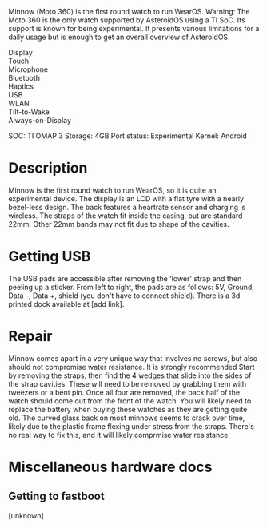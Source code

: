 Minnow (Moto 360) is the first round watch to run WearOS.
Warning: The Moto 360 is the only watch supported by AsteroidOS using a TI SoC. Its support is known for being experimental. It presents various limitations for a daily usage but is enough to get an overall overview of AsteroidOS.

<div class="support-row">
  <div class="support-col">Display<div class="support-col-good"></div></div>
  <div class="support-col">Touch<div class="support-col-good"></div></div>
  <div class="support-col">Microphone<div class="support-col-good"></div></div>
  <div class="support-col">Bluetooth<div class="support-col-bad"></div></div>
  <div class="support-col">Haptics<div class="support-col-good"></div></div>
  <div class="support-col">USB<div class="support-col-good"></div></div>
  <div class="support-col">WLAN<div class="support-col-good"></div></div>
  <div class="support-col">Tilt-to-Wake<div class="support-col-bad"></div></div>
  <div class="support-col">Always-on-Display<div class="support-col-bad"></div></div>
</div>

SOC: TI OMAP 3
Storage: 4GB
Port status: Experimental
Kernel: Android

# Description
Minnow is the first round watch to run WearOS, so it is quite an experimental device. The display is an LCD with a flat tyre with a nearly bezel-less design. The back features a heartrate sensor and charging is wireless. The straps of the watch fit inside the casing, but are standard 22mm. Other 22mm bands may not fit due to shape of the cavities.

# Getting USB
The USB pads are accessible after removing the 'lower' strap and then peeling up a sticker. From left to right, the pads are as follows: 5V, Ground, Data -, Data +, shield (you don't have to connect shield). There is a 3d printed dock available at [add link].

# Repair
Minnow comes apart in a very unique way that involves no screws, but also should not compromise water resistance. It is strongly recommended Start by removing the straps, then find the 4 wedges that slide into the sides of the strap cavities. These will need to be removed by grabbing them with tweezers or a bent pin. Once all four are removed, the back half of the watch should come out from the front of the watch. You will likely need to replace the battery when buying these watches as they are getting quite old.
The curved glass back on most minnows seems to crack over time, likely due to the plastic frame flexing under stress from the straps. There's no real way to fix this, and it will likely comprmise water resistance

# Miscellaneous hardware docs
## Getting to fastboot
[unknown]
